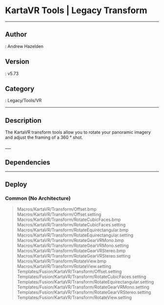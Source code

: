 # KartaVR Tools | Legacy Transform
___

## Author
 : Andrew Hazelden

## Version
 : v5.73

## Category
 : Legacy/Tools/VR
___

## Description
<p>The KartaVR transform tools allow you to rotate your panoramic imagery and adjust the framing of a 360 &deg; shot.</p>___

## Dependencies


___

## Deploy

### Common (No Architecture)

> Macros/KartaVR/Transform/Offset.bmp  
> Macros/KartaVR/Transform/Offset.setting  
> Macros/KartaVR/Transform/RotateCubicFaces.bmp  
> Macros/KartaVR/Transform/RotateCubicFaces.setting  
> Macros/KartaVR/Transform/RotateEquirectangular.bmp  
> Macros/KartaVR/Transform/RotateEquirectangular.setting  
> Macros/KartaVR/Transform/RotateGearVRMono.bmp  
> Macros/KartaVR/Transform/RotateGearVRMono.setting  
> Macros/KartaVR/Transform/RotateGearVRStereo.bmp  
> Macros/KartaVR/Transform/RotateGearVRStereo.setting  
> Macros/KartaVR/Transform/RotateView.bmp  
> Macros/KartaVR/Transform/RotateView.setting  
> Templates/Fusion/KartaVR/Transform/Offset.setting  
> Templates/Fusion/KartaVR/Transform/RotateCubicFaces.setting  
> Templates/Fusion/KartaVR/Transform/RotateEquirectangular.setting  
> Templates/Fusion/KartaVR/Transform/RotateGearVRMono.setting  
> Templates/Fusion/KartaVR/Transform/RotateGearVRStereo.setting  
> Templates/Fusion/KartaVR/Transform/RotateView.setting  
